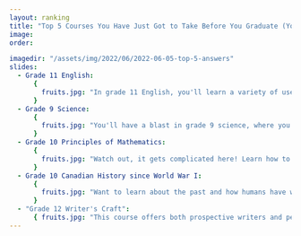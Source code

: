 ```yaml
---
layout: ranking
title: "Top 5 Courses You Have Just Got to Take Before You Graduate (You Won’t Regret It!)"
image:
order:

imagedir: "/assets/img/2022/06/2022-06-05-top-5-answers"
slides:
  - Grade 11 English:
      {
        fruits.jpg: "In grade 11 English, you'll learn a variety of useful analytical skills, read Macbeth, and have the opportunity to write memoirs — a course to remember, for sure! Also mandatory to graduate.",
      }
  - Grade 9 Science:
      {
        fruits.jpg: "You'll have a blast in grade 9 science, where you'll learn from a wonderfully constructed multidisciplinary course. Whether you're a bio, chem, or physics kid, there's something for everyone! Mandatory course.",
      }
  - Grade 10 Principles of Mathematics:
      {
        fruits.jpg: "Watch out, it gets complicated here! Learn how to begin using and graphing linear and quadratic equations, making good use of the algebra knowledge you've been accumulating. Not optional.",
      }
  - Grade 10 Canadian History since World War I:
      {
        fruits.jpg: "Want to learn about the past and how humans have wronged other humans? Well grade 10 history is the perfect course for you. You'll learn about the horrors of World War 1, World War 2, and more! Required for the high school diploma.",
      }
  - "Grade 12 Writer's Craft":
      { fruits.jpg: "This course offers both prospective writers and people who have never touched a pencil the opportunity to investigate the language they use in creative writing. You'll have ample opportunity to write and share your ideas, and you'll receive extremely constructive and specific feedback on your work. This course is highly recommended for anyone who might be making decisions about their senior year and it will certainly quickly grow to be your favourite!" }
---
```


